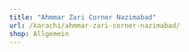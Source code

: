 ```yaml
---
title: "Ahmmar Zari Corner Nazimabad"
url: /karachi/ahmmar-zari-corner-nazimabad/
shop: Allgemein
---
```

